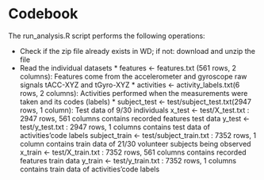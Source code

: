 # Codebook

The run_analysis.R script performs the following operations:

- Check if the zip file already exists in WD; if not: download and unzip the file
- Read the individual datasets
        * features <- features.txt (561 rows, 2 columns): Features come from the accelerometer and gyroscope raw signals tACC-XYZ and tGyro-XYZ
        * activities <- activity_labels.txt(6 rows, 2 columns): Activities performed when the  measurements were taken and its codes (labels)
        * subject_test <- test/subject_test.txt(2947 rows, 1 column): Test data of 9/30 individuals
    x_test <- test/X_test.txt : 2947 rows, 561 columns
    contains recorded features test data
    y_test <- test/y_test.txt : 2947 rows, 1 columns
    contains test data of activities’code labels
    subject_train <- test/subject_train.txt : 7352 rows, 1 column
    contains train data of 21/30 volunteer subjects being observed
    x_train <- test/X_train.txt : 7352 rows, 561 columns
    contains recorded features train data
    y_train <- test/y_train.txt : 7352 rows, 1 columns
    contains train data of activities’code labels
